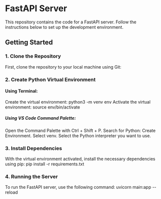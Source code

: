 # FastAPI Server

This repository contains the code for a FastAPI server. Follow the instructions below to set up the development environment.

## Getting Started

### 1. Clone the Repository

First, clone the repository to your local machine using Git:


### 2. Create Python Virtual Environment

#### Using Terminal:
  Create the virtual environment:
      python3 -m venv env
  Activate the virtual environment:
      source env/bin/activate
        
##### Using VS Code Command Palette:

  Open the Command Palette with Ctrl + Shift + P.
    Search for Python: Create Environment.
    Select venv.
    Select the Python interpreter you want to use.

### 3. Install Dependencies

  With the virtual environment activated, install the necessary dependencies using pip:
    pip install -r requirements.txt

### 4. Running the Server

To run the FastAPI server, use the following command:
  uvicorn main:app --reload
